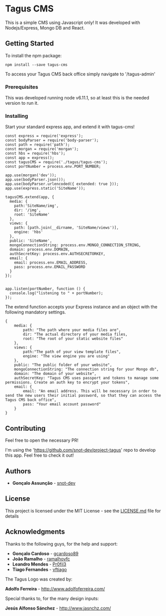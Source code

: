 # Tagus CMS

This is a simple CMS using Javascript only! It was developed with Nodejs/Express, Mongo DB and React.

## Getting Started

To install the npm package:
```
npm install --save tagus-cms

```

To access your Tagus CMS back office simply navigate to '/tagus-admin'


### Prerequisites

This was developed running node v6.11.1, so at least this is the needed version to run it.

### Installing

Start your standard express app, and extend it with tagus-cms!

```
const express = require('express');
const bodyParser = require('body-parser');
const path = require('path');
const morgan = require('morgan');
const hbs = require('hbs');
const app = express();
const tagusCMS = require('./tagus/tagus-cms');
const portNumber = process.env.PORT_NUMBER;

app.use(morgan('dev'));
app.use(bodyParser.json());
app.use(bodyParser.urlencoded({ extended: true }));
app.use(express.static('SiteName'));

tagusCMS.extend(app, {
  media: {
    path:'SiteName/img',
    dir: '/img',
    root: 'SiteName'
  },
  views: {
    path: [path.join(__dirname, 'SiteName/views')],
    engine: 'hbs'
  },
  public: 'SiteName',
  mongoConnectionString: process.env.MONGO_CONNECTION_STRING,
  domain: process.env.DOMAIN,
  authSecretKey: process.env.AUTHSECRETORKEY,
  email: {
    email: process.env.EMAIL_ADDRESS,
    pass: process.env.EMAIL_PASSWORD
  }
});


app.listen(portNumber, function () {  
  console.log("listening to " + portNumber);
});
```

The extend function accepts your Express instance and an object with the following mandatory settings.

```
{
    media: {
        path: "The path where your media files are",
        dir: "The actual directory of your media files,
        root: "The root of your static website files"
    },
    views: {
        path:"The path of your view template files",
        engine: "The view engine you are using"
    },
    public: "The public folder of your website",
    mongoConnectionString: "The connection string for your Mongo db",
    domain: "The domain of your website",
    authSecretKey: "Tagus CMS uses passport and tokens to manage some permissions. Create an auth key to encrypt your tokens",
    email: {
        email: "An email address. This will be necessary in order to send the new users their initial password, so that they can access the Tagus CMS back office",
        pass: "Your email account password"
    }
}
```

## Contributing

Feel free to open the necessary PR!

I'm using the 'https://github.com/snot-dev/project-tagus' repo to develop this app. Feel free to check it out!

## Authors

* **Gonçalo Assunção** - [snot-dev](https://github.com/snot-dev)

## License

This project is licensed under the MIT License - see the [LICENSE.md](LICENSE.md) file for details


## Acknowledgments

Thanks to the following guys, for the help and support:

* **Gonçalo Cardoso** - [gcardoso89](https://github.com/gcardoso89)
* **João Ramalho** - [ramalhovfc](https://github.com/ramalhovfc)
* **Leandro Mendes** - [Pr0fil3](https://github.com/Pr0fil3)
* **Tiago Fernandes** - [vftiago](https://github.com/vftiago)

The Tagus Logo was created by:

**Adolfo Ferreira** - http://www.adolfoferreira.com/

Special thanks to, for the many design inputs:

**Jesús Alfonso Sánchez** - http://www.jasnchz.com/




